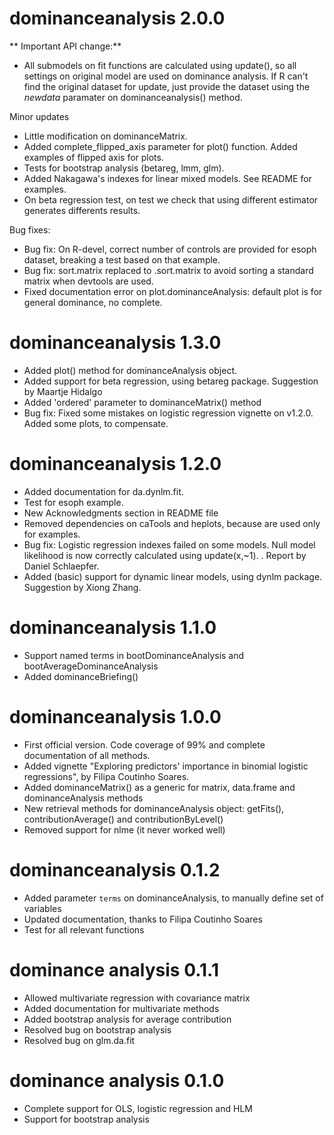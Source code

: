 # dominanceanalysis 2.0.0

** Important API change:**

* All submodels on fit functions are calculated using update(), so all settings on original model are used on dominance analysis. If R can't find the original dataset for update, just provide the dataset using the  *newdata* paramater on dominanceanalysis() method.

Minor updates
- Little modification on dominanceMatrix.
- Added complete_flipped_axis parameter for plot() function. Added examples of flipped axis for plots.
- Tests for bootstrap analysis (betareg, lmm, glm). 
- Added Nakagawa's indexes for linear mixed models. See README for examples.
- On beta regression test, on test we check that using different estimator generates differents results.

Bug fixes:

- Bug fix: On R-devel, correct number of controls are provided for esoph dataset, breaking a test based on that example.
- Bug fix: sort.matrix replaced to .sort.matrix to avoid sorting a standard matrix when devtools are used. 
- Fixed documentation error on plot.dominanceAnalysis: default plot is for general dominance, no complete.


# dominanceanalysis 1.3.0

- Added plot() method for dominanceAnalysis object.
- Added support for beta regression, using betareg package. Suggestion by Maartje Hidalgo
- Added 'ordered' parameter to dominanceMatrix() method
- Bug fix: Fixed some mistakes on logistic regression vignette on v1.2.0. Added some plots, to compensate.

# dominanceanalysis 1.2.0

- Added documentation for da.dynlm.fit. 
- Test for esoph example. 
- New Acknowledgments section in README file
- Removed dependencies on caTools and heplots, because are used only for examples.
- Bug fix: Logistic regression indexes failed on some models. Null model likelihood is now correctly calculated using update(x,~1). . Report by Daniel Schlaepfer.
- Added (basic) support for dynamic linear models, using dynlm package.  Suggestion by Xiong Zhang.

# dominanceanalysis 1.1.0

- Support named terms in bootDominanceAnalysis and bootAverageDominanceAnalysis
- Added dominanceBriefing()

# dominanceanalysis 1.0.0

- First official version. Code coverage of 99% and complete documentation of all methods.
- Added vignette "Exploring predictors' importance in binomial logistic regressions", by Filipa Coutinho Soares. 
- Added dominanceMatrix() as a generic for matrix, data.frame and dominanceAnalysis methods
- New retrieval methods for dominanceAnalysis object: getFits(), contributionAverage() and contributionByLevel()
- Removed support for nlme (it never worked well)

# dominanceanalysis 0.1.2

- Added parameter `terms` on dominanceAnalysis, to manually define set of variables
- Updated documentation, thanks to Filipa Coutinho Soares
- Test for all relevant functions

# dominance analysis 0.1.1

- Allowed multivariate regression with covariance matrix
- Added documentation for multivariate methods
- Added bootstrap analysis for average contribution
- Resolved bug on bootstrap analysis
- Resolved bug on glm.da.fit

# dominance analysis 0.1.0

- Complete support for OLS, logistic regression and HLM  
- Support for bootstrap analysis
